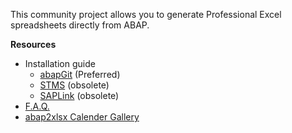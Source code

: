 This community project allows you to generate Professional Excel spreadsheets directly from ABAP.

**Resources**

* Installation guide
   * [abapGit](abapGit-installation) (Preferred)
   * [STMS](stms-installation) (obsolete)
   * [SAPLink](SAPLink-installation) (obsolete)
* [F.A.Q.](FAQ)
* [abap2xlsx Calender Gallery](abap2xlsx-Calender-Gallery)
